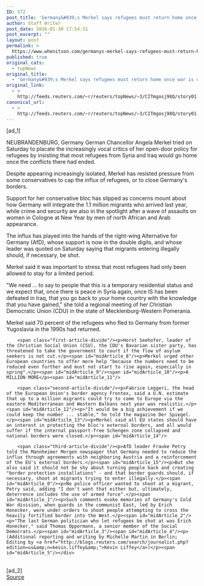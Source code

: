 ```yaml
---
ID: 572
post_title: 'Germany&#039;s Merkel says refugees must return home once war is over'
author: Staff Writer
post_date: 2016-01-30 17:54:31
post_excerpt: ""
layout: post
permalink: >
  https://www.whenitson.com/germanys-merkel-says-refugees-must-return-home-once-war-is-over/
published: true
original_cats:
  - topNews
original_title:
  - 'Germany&#039;s Merkel says refugees must return home once war is over'
original_link:
  - >
    http://feeds.reuters.com/~r/reuters/topNews/~3/CITmgosj98Q/story01.htm
canonical_url:
  - >
    http://feeds.reuters.com/~r/reuters/topNews/~3/CITmgosj98Q/story01.htm
---
```

 [ad_1]
<br><div id="articleText">
<span id="midArticle_start"/>

<span id="midArticle_0"/><span class="focusParagraph" readability="5"><p><span class="articleLocation">NEUBRANDENBURG, Germany</span> German Chancellor Angela Merkel tried on Saturday to placate the increasingly vocal critics of her open-door policy for refugees by insisting that most refugees from Syria and Iraq would go home once the conflicts there had ended.</p></span><span id="midArticle_1"/><p>Despite appearing increasingly isolated, Merkel has resisted pressure from some conservatives to cap the influx of refugees, or to close Germany's borders. </p><span id="midArticle_2"/><p>Support for her conservative bloc has slipped as concerns mount about how Germany will integrate the 1.1 million migrants who arrived last year, while crime and security are also in the spotlight after a wave of assaults on women in Cologne at New Year by men of north African and Arab appearance.</p><span id="midArticle_3"/><p>The influx has played into the hands of the right-wing Alternative for Germany (AfD), whose support is now in the double digits, and whose leader was quoted on Saturday saying that migrants entering illegally should, if necessary, be shot.</p><span id="midArticle_4"/><p>Merkel said it was important to stress that most refugees had only been allowed to stay for a limited period.</p><span id="midArticle_5"/><p>"We need ... to say to people that this is a temporary residential status and we expect that, once there is peace in Syria again, once IS has been defeated in Iraq, that you go back to your home country with the knowledge that you have gained," she told a regional meeting of her Christian Democratic Union (CDU) in the state of Mecklenburg-Western Pomerania.</p><span id="midArticle_6"/><p>Merkel said 70 percent of the refugees who fled to Germany from former Yugoslavia in the 1990s had returned.</p><span id="midArticle_7"/>
        
        <span class="first-article-divide"/><p>Horst Seehofer, leader of the Christian Social Union (CSU), the CDU's Bavarian sister party, has threatened to take the government to court if the flow of asylum seekers is not cut.</p><span id="midArticle_8"/><p>Merkel urged other European countries to offer more help "because the numbers need to be reduced even further and must not start to rise again, especially in spring".</p><span id="midArticle_9"/><span id="midArticle_10"/><p>A MILLION MORE</p><span id="midArticle_11"/>
        
        <span class="second-article-divide"/><p>Fabrice Leggeri, the head of the European Union's border agency Frontex, said a U.N. estimate that up to a million migrants could try to come to Europe via the eastern Mediterranean and Western Balkans next year was realistic.</p><span id="midArticle_12"/><p>"It would be a big achievement if we could keep the number ... stable," he told the magazine Der Spiegel.</p><span id="midArticle_13"/><p>Merkel said all EU states should have an interest in protecting the bloc's external borders, and all would suffer if the internal passport-free Schengen zone collapsed and national borders were closed.</p><span id="midArticle_14"/>
        
        <span class="third-article-divide"/><p>AfD leader Frauke Petry told the Mannheimer Morgen newspaper that Germany needed to reduce the influx through agreements with neighboring Austria and a reinforcement of the EU's external borders.</p><span id="midArticle_15"/><p>But she also said it should not be shy about turning people back and creating "border protection installations" - and that border guards should, if necessary, shoot at migrants trying to enter illegally.</p><span id="midArticle_0"/><p>No police officer wanted to shoot at a migrant, Petry said, adding "I don't want that either but, ultimately, deterrence includes the use of armed force".</p><span id="midArticle_1"/><p>Such comments evoke memories of Germany's Cold War division, when guards in the communist East, led by Erich Honecker, were under orders to shoot people attempting to cross the heavily fortified border into the West.</p><span id="midArticle_2"/><p>"The last German politician who let refugees be shot at was Erich Honecker," said Thomas Oppermann, a senior member of the Social Democrats.</p><span id="midArticle_3"/><span id="midArticle_4"/><p> (Additional reporting and writing by Michelle Martin in Berlin; Editing by <a href="http://blogs.reuters.com/search/journalist.php?edition=us&amp;n=kevin.liffey&amp;">Kevin Liffey</a>)</p><span id="midArticle_5"/></div>
<br>[ad_2]
<br><a href="http://feeds.reuters.com/~r/reuters/topNews/~3/CITmgosj98Q/story01.htm">Source </a>